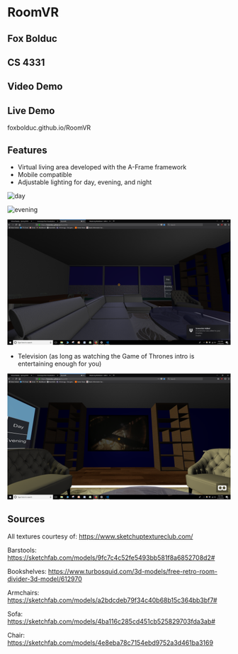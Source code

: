 # RoomVR
## Fox Bolduc
## CS 4331

## Video Demo

## Live Demo
foxbolduc.github.io/RoomVR

## Features
* Virtual living area developed with the A-Frame framework
* Mobile compatible
* Adjustable lighting for day, evening, and night

![day](day.png)

![evening](evening.png)

![night](night.png)
* Television (as long as watching the Game of Thrones intro is entertaining enough for you)

![Television](television.png)


## Sources

All textures courtesy of:
https://www.sketchuptextureclub.com/

Barstools:
https://sketchfab.com/models/9fc7c4c52fe5493bb581f8a6852708d2#

Bookshelves:
https://www.turbosquid.com/3d-models/free-retro-room-divider-3d-model/612970

Armchairs:
https://sketchfab.com/models/a2bdcdeb79f34c40b68b15c364bb3bf7#

Sofa:
https://sketchfab.com/models/4ba116c285cd451cb525829703fda3ab#

Chair:
https://sketchfab.com/models/4e8eba78c7154ebd9752a3d461ba3169